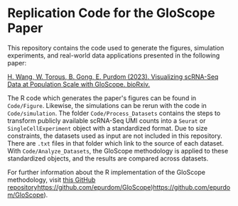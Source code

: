 # Replication Code for the GloScope Paper

This repository contains the code used to generate the figures, simulation experiments, and real-world data applications presented in the following paper:

[H. Wang, W. Torous, B. Gong, E. Purdom (2023).
Visualizing scRNA-Seq Data at Population Scale with GloScope. bioRxiv.](https://doi.org/10.1101/2023.05.29.542786)

The R code which generates the paper's figures can be found in `Code/Figure`. Likewise, the simulations can be rerun with the code in `Code/simulation`.
The folder `Code/Process_Datasets` contains the steps to transform publicly available scRNA-Seq UMI counts into a `Seurat` or `SingleCellExperiment` object with a standardized format.
Due to size constraints, the datasets used as input are not included in this repository. There are `.txt` files in that folder which link to the source of each dataset.  
With `Code/Analyze_Datasets`, the GloScope methodology is applied to these standardized objects, and the results are compared across datasets.

For further information about the R implementation of the GloScope methodology, visit [this GitHub repository]([url](https://github.com/epurdom/GloScope)https://github.com/epurdom/GloScope)https://github.com/epurdom/GloScope)https://github.com/epurdom/GloScope).
